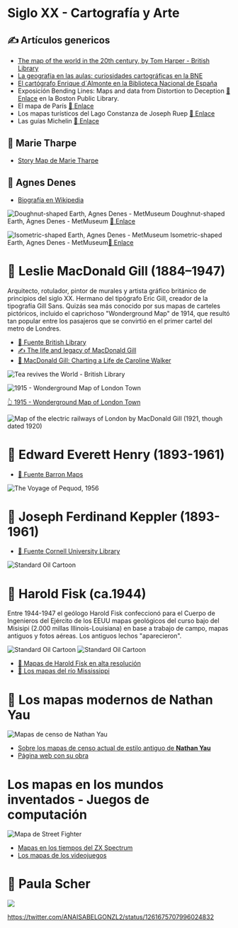 # Siglo XX - Cartografía y Arte

## ✍ Artículos genericos

* [The map of the world in the 20th century, by Tom Harper - British Library](https://www.bl.uk/maps/articles/the-map-of-the-world-in-the-20th-century)
* [La geografía en las aulas: curiosidades cartográficas en la BNE](http://blog.bne.es/blog/la-geografia-en-las-aulas-curiosidades-cartograficas-en-la-bne/)
* [El cartógrafo Enrique d´Almonte en la Biblioteca Nacional de España](http://blog.bne.es/blog/el-cartografo-enrique-dalmonte-en-la-biblioteca-nacional-de-espana/)
* Exposición Bending Lines: Maps and data from Distortion to Deception [🔗 Enlace](https://www.leventhalmap.org/digital-exhibitions/bending-lines/) en la Boston Public Library.
* El mapa de París [🔗 Enlace](https://www.geografiainfinita.com/2016/04/de-como-el-autor-del-mapa-de-metro-de-londres-fracaso-con-el-de-paris/?fbclid=IwAR1_CsJQsJe0ysthKCM_egXfGY-IJX3bKBAIKVIrm2ezOmNOZon-Dn84-Gc)
* Los mapas turísticos del Lago Constanza de Joseph Ruep [🔗 Enlace](https://blog.nationalmuseum.ch/en/2019/04/the-iconic-lake-constance-and-rhine-poster/)
* Las guías Michelin [🔗 Enlace](https://www.lavanguardia.com/comer/al-dia/20200902/33084/hallan-guia-michelin-espana-portugal-1910-valorada-18-000-euros.html)

## 🎨 Marie Tharpe

* [Story Map de Marie Tharpe](https://storymaps.arcgis.com/stories/232257acdac6409a907abd77b3d83f89)

## 🎨 Agnes Denes

* [ Biografía en Wikipedia](https://es.wikipedia.org/wiki/Agnes_Denes)
  

![Doughnut-shaped Earth, Agnes Denes - MetMuseum](img/doughnut-map-AgnesDenes.jpg)
Doughnut-shaped Earth, Agnes Denes - MetMuseum [🔗 Enlace](https://www.metmuseum.org/art/collection/search/492301)

![Isometric-shaped Earth, Agnes Denes - MetMuseum](img/isometric-map-AgnesDenes.jpg)
Isometric-shaped Earth, Agnes Denes - MetMuseum[🔗 Enlace](https://www.metmuseum.org/art/collection/search/492300)


# 🎨 Leslie MacDonald Gill (1884–1947)

Arquitecto, rotulador, pintor de murales y artista gráfico británico de principios del siglo XX. Hermano del tipógrafo Eric Gill, creador de la tipografía Gill Sans. Quizás sea más conocido por sus mapas de carteles pictóricos, incluido el caprichoso "Wonderground Map" de 1914, que resultó tan popular entre los pasajeros que se convirtió en el primer cartel del metro de Londres.

* [🎨 Fuente British Library](https://www.bl.uk/collection-items?creator_sorted=Leslie*Gill)
* [✍ The life and legacy of MacDonald Gill](https://www.bl.uk/maps/articles/the-life-and-legacy-of-macdonald-gill)
* [📕 MacDonald Gill: Charting a Life de Caroline Walker](https://www.amazon.com/o/ASIN/1912690896/maproom-20)

![Tea revives the World - British Library](img/1940-tea-macdonaldgill.jpg)

![1915 - Wonderground Map of London Town ](img/Gill-Wonderground-map.jpg)

[👆 1915 - Wonderground Map of London Town](https://www.bl.uk/collection-items/wonderground-map)

![Map of the electric railways of London by MacDonald Gill (1921, though dated 1920)](img/1921-tubemap-macdonaldgill.jpg)


# 🎨 Edward Everett Henry (1893-1961)

* [🎨 Fuente Barron Maps](http://www.barronmaps.com/edward-everett-henry-1893-1961/)

![The Voyage of Pequod, 1956](img/pequod-everett-henry.jpg)

# 🎨 Joseph Ferdinand Keppler (1893-1961)

* [🎨 Fuente Cornell University Library](https://digital.library.cornell.edu/catalog/ss:19343487)

![Standard Oil Cartoon](img/1904-StandardOil-JohnKepler.jpg)


# 🎨 Harold Fisk (ca.1944)

Entre 1944-1947 el geólogo Harold Fisk confeccionó para el Cuerpo de Ingenieros del Ejército de los EEUU mapas geológicos del curso bajo del Misisipi (2.000 millas Illinois-Louisiana) en base a trabajo de campo, mapas antiguos y fotos aéreas.
Los antiguos lechos "aparecieron".

![Standard Oil Cartoon](img/1947-HaroldFisk1.jpg)
![Standard Oil Cartoon](img/1947-HaroldFisk2.jpg)

* [🎨 Mapas de Harold Fisk en alta resolución](http://www.radicalcartography.net/index.html?fisk)
* [🎨 Los mapas del río Mississippi](https://losmapasmolanmil.wordpress.com/2019/04/30/los-cambios-del-rio-mississippi/)



# 🎨 Los mapas modernos de Nathan Yau

![Mapas de censo de Nathan Yau](img/censo-nathan-yau.jpg)

* [Sobre los mapas de censo actual de estilo antiguo de **Nathan Yau**](https://www.geografiainfinita.com/2015/11/los-datos-geograficos-actuales-de-estados-unidos-puestos-en-el-mapa-del-censo-de-1870/)
* [Página web con su obra]()

# Los mapas en los mundos inventados - Juegos de computación

![Mapa de Street Fighter](img/mapas-de-videojuegos-4.jpg)
* [Mapas en los tiempos del ZX Spectrum](https://www.orbemapa.com/gis-sociedad/mapas-en-los-tiempos-del-zx-spectrum-o-por-que-los-goonies-nunca-dicen-muetto/)
* [Los mapas de los videojuegos](https://geoinnova.org/blog-territorio/mapas-de-videojuegos/)


# 🎨 Paula Scher

![](img/paula-scher.jpg)

https://twitter.com/ANAISABELGONZL2/status/1261675707996024832